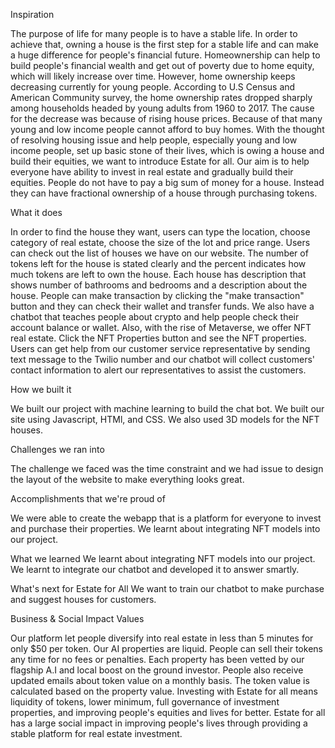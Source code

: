 Inspiration

The purpose of life for many people is to have a stable life. In order to achieve that, owning a house is the first step for a stable life and can make a huge difference for people's financial future. Homeownership can help to build people's financial wealth and get out of poverty due to home equity, which will likely increase over time. However, home ownership keeps decreasing currently for young people. According to U.S Census and American Community survey, the home ownership rates dropped sharply among households headed by young adults from 1960 to 2017. The cause for the decrease was because of rising house prices. Because of that many young and low income people cannot afford to buy homes. With the thought of resolving housing issue and help people, especially young and low income people, set up basic stone of their lives, which is owing a house and build their equities, we want to introduce Estate for all. Our aim is to help everyone have ability to invest in real estate and gradually build their equities. People do not have to pay a big sum of money for a house. Instead they can have fractional ownership of a house through purchasing tokens.

What it does

In order to find the house they want, users can type the location, choose category of real estate, choose the size of the lot and price range. Users can check out the list of houses we have on our website. The number of tokens left for the house is stated clearly and the percent indicates how much tokens are left to own the house. Each house has description that shows number of bathrooms and bedrooms and a description about the house. People can make transaction by clicking the "make transaction" button and they can check their wallet and transfer funds. We also have a chatbot that teaches people about crypto and help people check their account balance or wallet. Also, with the rise of Metaverse, we offer NFT real estate. Click the NFT Properties button and see the NFT properties. Users can get help from our customer service representative by sending text message to the Twilio number and our chatbot will collect customers' contact information to alert our representatives to assist the customers.

How we built it

We built our project with machine learning to build the chat bot. We built our site using Javascript, HTMl, and CSS. We also used 3D models for the NFT houses.

Challenges we ran into

The challenge we faced was the time constraint and we had issue to design the layout of the website to make everything looks great.

Accomplishments that we're proud of

We were able to create the webapp that is a platform for everyone to invest and purchase their properties. We learnt about integrating NFT models into our project.

What we learned
We learnt about integrating NFT models into our project. We learnt to integrate our chatbot and developed it to answer smartly.

What's next for Estate for All
We want to train our chatbot to make purchase and suggest houses for customers.

Business & Social Impact Values

Our platform let people diversify into real estate in less than 5 minutes for only $50 per token. Our AI properties are liquid. People can sell their tokens any time for no fees or penalties. Each property has been vetted by our flagship A.I and local boost on the ground investor. People also receive updated emails about token value on a monthly basis. The token value is calculated based on the property value. Investing with Estate for all means liquidity of tokens, lower minimum, full governance of investment properties, and improving people's equities and lives for better. Estate for all has a large social impact in improving people's lives through providing a stable platform for real estate investment.
